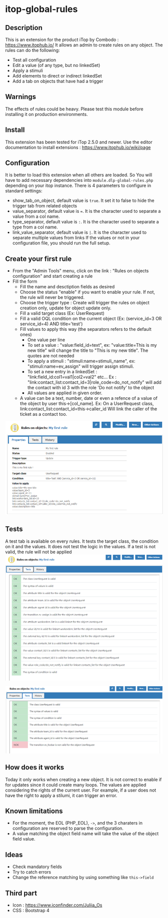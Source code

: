 # itop-global-rules

## Description
This is an extension for the product iTop by Combodo : https://www.itophub.io/
It allows an admin to create rules on any object.
The rules can do the following:
- Test all configuration
- Edit a value (of any type, but no linkedSet)
- Apply a stimuli
- Add elements to direct or indirect linkedSet
- Add a tab on objects that have had a trigger

## Warnings
The effects of rules could be heavy. Please test this module before installing it on production environments.

## Install
This extension has been tested for iTop 2.5.0 and newer.
Use the editor documentation to install extensions : https://www.itophub.io/wiki/page

## Configuration
It is better to load this extension when all others are loaded. So You will have to add necessary dependencies into `module.dlp-global-rules.php` depending on your itop instance.
There is 4 parameters to configure in standard settings:
* show_tab_on_object, default value is `true`. It set it to false to hide the trigger tab from related objects
* value_separator, default value is `=`. It is the character used to separate a value from a col name.
* type_separator, default value is `:`. It is the character used to separate a type from a col name.
* link_value_separator, default value is `|`. It is the character used to separate multiple values from links
If the values or not in your configuration file, you should run the full setup.

## Create your first rule
* From the "Admin Tools" menu, click on the link : "Rules on objects configuration" and start creating a rule
* Fill the form
    * Fill the name and desctiption fields as desired
    * Choose the status "enable" if you want to enable your rule. If not, the rule will never be triggered.
    * Choose the trigger type : Create will trigger the rules on object creation only, update for object update only. 
    * Fill a valid target class (Ex: UserRequest)
    * Fill a valid OQL condition on the current object (Ex: (service_id=3 OR service_id=4) AND title='test')
    * Fill values to apply this way (the separators refers to the default ones)
        * One value per line
        * To set a value : "value:field_id=text", ex: "value:title=This is my new title" will change the title to "This is my new title". The quotes are not needed
        * To apply a stimuli : "stimuli:name=stimuli_name", ex: "stimuli:name=ev_assign" will trigger assign stimuli.
        * To set a new entry in a linkedSet : "link:field_id:col1=val1|col2=val2" etc... Ex : "link:contact_list:contact_id=3|role_code=do_not_notify" will add the contact with id 3 with the role 'Do not notify' to the object
        * All values are applied in given order.
    * A value can be a text, number, date or even a refence of a value of the object by user this->[col_name]. Ex: On a UserRequest class, link:contact_list:contact_id=this->caller_id Will link the caller of the ticket as a contact too.
        
![Create](readme/imgs/create.png?raw=true "Create")

## Tests
A test tab is available on every rules. It tests the target class, the condition on it and the values. It does not test the logic in the values.
If a test is not valid, the rule will not be applied
![Test OK](readme/imgs/test.png?raw=true "Test OK") 

![Test NOK](readme/imgs/test_nok.png?raw=true "Test NOK")

## How does it works
Today it only works when creating a new object. It is not correct to enable if for updates since it could create many loops.
The values are applied considering the rights of the current user. For example, if a user does not have the right to apply a stilumi, it can trigger an error.

## Known limitations
* For the moment, the EOL (PHP_EOL), `->`, and the 3 charaters in configuration are reserved to parse the configuration.
* A value matching the object field name will take the value of the object field value.

## Ideas
* Check mandatory fields
* Try to catch errors
* Change the reference matching by using something like `this->field`

## Third part
- Icon : https://www.iconfinder.com/Juliia_Os
- CSS : Bootstrap 4